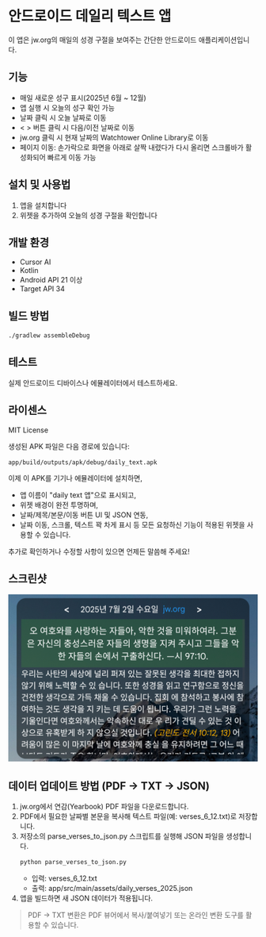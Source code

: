 # 안드로이드 데일리 텍스트 앱

이 앱은 jw.org의 매일의 성경 구절을 보여주는 간단한 안드로이드 애플리케이션입니다.

## 기능

- 매일 새로운 성구 표시(2025년 6월 ~ 12월)
- 앱 실행 시 오늘의 성구 확인 가능
- 날짜 클릭 시 오늘 날짜로 이동
- < > 버튼 클릭 시 다음/이전 날짜로 이동
- jw.org 클릭 시 현재 날짜의 Watchtower Online Library로 이동
- 페이지 이동: 손가락으로 화면을 아래로 살짝 내렸다가 다시 올리면 스크롤바가 활성화되어 빠르게 이동 가능

## 설치 및 사용법

1. 앱을 설치합니다
2. 위젯을 추가하여 오늘의 성경 구절을 확인합니다

## 개발 환경

- Cursor AI
- Kotlin
- Android API 21 이상
- Target API 34

## 빌드 방법

```bash
./gradlew assembleDebug
```

## 테스트

실제 안드로이드 디바이스나 에뮬레이터에서 테스트하세요.

## 라이센스

MIT License 

생성된 APK 파일은 다음 경로에 있습니다:

```
app/build/outputs/apk/debug/daily_text.apk
```

이제 이 APK를 기기나 에뮬레이터에 설치하면,
- 앱 이름이 "daily text 앱"으로 표시되고,
- 위젯 배경이 완전 투명하며,
- 날짜/제목/본문/이동 버튼 UI 및 JSON 연동,
- 날짜 이동, 스크롤, 텍스트 꽉 차게 표시 등
모든 요청하신 기능이 적용된 위젯을 사용할 수 있습니다.

추가로 확인하거나 수정할 사항이 있으면 언제든 말씀해 주세요! 

## 스크린샷

![앱 스크린샷](screenshot/daily_text.png)

## 데이터 업데이트 방법 (PDF → TXT → JSON)

1. jw.org에서 연감(Yearbook) PDF 파일을 다운로드합니다.
2. PDF에서 필요한 날짜별 본문을 복사해 텍스트 파일(예: verses_6_12.txt)로 저장합니다.
3. 저장소의 parse_verses_to_json.py 스크립트를 실행해 JSON 파일을 생성합니다.
   ```bash
   python parse_verses_to_json.py
   ```
   - 입력: verses_6_12.txt
   - 출력: app/src/main/assets/daily_verses_2025.json
4. 앱을 빌드하면 새 JSON 데이터가 적용됩니다.

> PDF → TXT 변환은 PDF 뷰어에서 복사/붙여넣기 또는 온라인 변환 도구를 활용할 수 있습니다.
